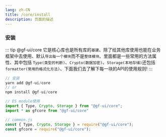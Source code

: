 ```yaml
---
lang: zh-CN
title: /core/install
description: 页面的描述
---
```




### 安装

::: tip @gf-ui/core
它是核心库也是所有库的`基建`、除了给其他库使用也能在业务框架中去使用、默认`导出每一个模块`而不是`整体模块`、里面都是一些常用的方法属性、其中包括 `Type(类型的判断)`、`Crypto(数据加密)`、`Storage(本地存储)`还包括`formatter(常用的格式化方法)`、下面我们去了解下每一块的API的使用规则!
:::

> 


```js
// 安装
yarn add @gf-ui/core 
// or
npm install @gf-ui/core 

// ES module使用
import { Type, Crypto, Storage } from "@gf-ui/core";
import * as gfcore from "@gf-ui/core" 

// common.js
const { Type, Crypto, Storage } = require("@gf-ui/core");
const gfcore = require("@gf-ui/core");

```


